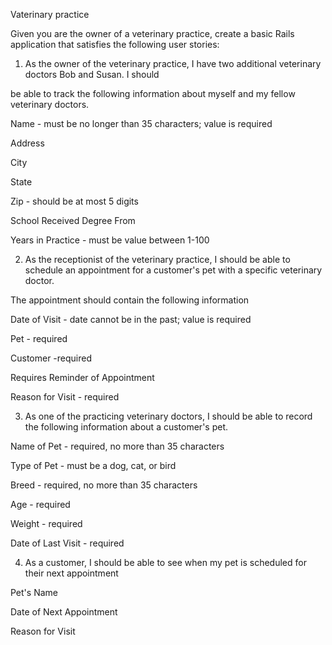 Vaterinary practice

Given you are the owner of a veterinary practice, create a basic Rails application that satisfies the following user stories:

 

1. As the owner of the veterinary practice, I have two additional veterinary doctors Bob and Susan. I should

be able to track the following information about myself and my fellow veterinary doctors.

 

Name - must be no longer than 35 characters; value is required

Address

City

State

Zip - should be at most 5 digits

School Received Degree From

Years in Practice - must be value between 1-100

 

2. As the receptionist of the veterinary practice, I should be able to schedule an appointment for a customer's pet with a specific veterinary doctor.

The appointment should contain the following information

 

Date of Visit - date cannot be in the past; value is required

Pet - required

Customer -required

Requires Reminder of Appointment

Reason for Visit - required

 

3. As one of the practicing veterinary doctors, I should be able to record the following information about a customer's pet.

 

Name of Pet - required, no more than 35 characters

Type of Pet - must be a dog, cat, or bird

Breed - required, no more than 35 characters

Age - required

Weight - required

Date of Last Visit - required

 

4. As a customer, I should be able to see when my pet is scheduled for their next appointment

 

Pet's Name

Date of Next Appointment

Reason for Visit